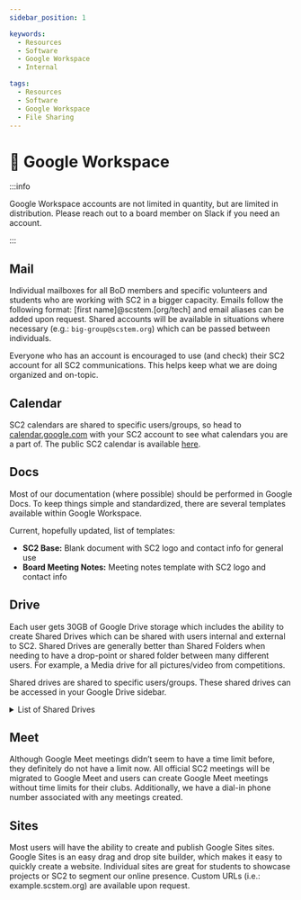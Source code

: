 ```yaml
---
sidebar_position: 1

keywords:
  - Resources
  - Software
  - Google Workspace
  - Internal

tags:
  - Resources
  - Software
  - Google Workspace
  - File Sharing
---
```


# 🔐 Google Workspace

:::info

Google Workspace accounts are not limited in quantity, but are limited in distribution. Please reach out to a board member on Slack if you need an account.

:::

## Mail

Individual mailboxes for all BoD members and specific volunteers and students who are working with SC2 in a bigger capacity. Emails follow the following format: [first name]@scstem.[org/tech] and email aliases can be added upon request. Shared accounts will be available in situations where necessary (e.g.: `big-group@scstem.org`) which can be passed between individuals.

Everyone who has an account is encouraged to use (and check) their SC2 account for all SC2 communications. This helps keep what we are doing organized and on-topic.

## Calendar

SC2 calendars are shared to specific users/groups, so head to [calendar.google.com](https://calendar.google.com) with your SC2 account to see what calendars you are a part of. The public SC2 calendar is available [here](/calendar).

## Docs

Most of our documentation (where possible) should be performed in Google Docs. To keep things simple and standardized, there are several templates available within Google Workspace.

Current, hopefully updated, list of templates:

- **SC2 Base:** Blank document with SC2 logo and contact info for general use
- **Board Meeting Notes:** Meeting notes template with SC2 logo and contact info

## Drive

Each user gets 30GB of Google Drive storage which includes the ability to create Shared Drives which can be shared with users internal and external to SC2. Shared Drives are generally better than Shared Folders when needing to have a drop-point or shared folder between many different users. For example, a Media drive for all pictures/video from competitions.

Shared drives are shared to specific users/groups. These shared drives can be accessed in your Google Drive sidebar.

<details>

<summary>List of Shared Drives</summary>

**SC2: Board of Directors**

- Files for BoD members (primarily meeting notes & official documents)
- Access managed by the BoD

**SC2: Marketing**

- Files for the marketing team. This includes the Google Sites files for our various websites and should be where we keep any public Google Forms files.
- Access managed by the BoD

**SC2: Media
**

- Shared drive for pictures/videos from team members, parents, volunteers, etc.
- Access managed by the BoD

**SC2: Biohazard**

- Biohazard shared drive, used for allowing external and internal users to collaborate on files
- Replaced "4050 Shared Drive" that had existed prior to SC2
- Access managed by the BoD

</details>

## Meet

Although Google Meet meetings didn’t seem to have a time limit before, they definitely do not have a limit now. All official SC2 meetings will be migrated to Google Meet and users can create Google Meet meetings without time limits for their clubs. Additionally, we have a dial-in phone number associated with any meetings created.

## Sites

Most users will have the ability to create and publish Google Sites sites. Google Sites is an easy drag and drop site builder, which makes it easy to quickly create a website. Individual sites are great for students to showcase projects or SC2 to segment our online presence. Custom URLs (i.e.: example.scstem.org) are available upon request.
